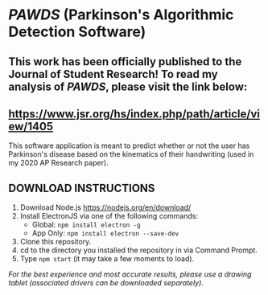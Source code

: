 # *PAWDS* (Parkinson's Algorithmic Detection Software)
## This work has been officially published to the Journal of Student Research! To read my analysis of *PAWDS*, please visit the link below:
## https://www.jsr.org/hs/index.php/path/article/view/1405
This software application is meant to predict whether or not the user has Parkinson's disease based on the kinematics of their handwriting (used in my 2020 AP Research paper).

## DOWNLOAD INSTRUCTIONS
1) Download Node.js https://nodejs.org/en/download/
2) Install ElectronJS via one of the following commands:
   - Global: `npm install electron -g`
   - App Only: `npm install electron --save-dev`
3) Clone this repository.
4) cd to the directory you installed the repository in via Command Prompt.
5) Type `npm start` (it may take a few moments to load).

*For the best experience and most accurate results, please use a drawing tablet (associated drivers can be downloaded separately).* 
